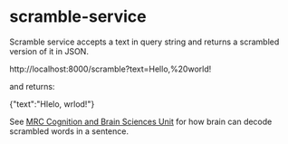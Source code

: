 # scramble-service

Scramble service accepts a text in query string and returns a scrambled version of it in JSON.

  http://localhost:8000/scramble?text=Hello,%20world!

and returns:

  {"text":"Hlelo, wrlod!"}

See [MRC Cognition and Brain Sciences Unit](https://www.mrc-cbu.cam.ac.uk/people/matt.davis/cmabridge/) for how brain can decode scrambled words in a sentence.